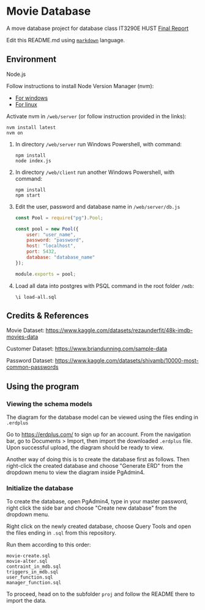 # Movie Database
A move database project for database class IT3290E
HUST
[Final Report](https://docs.google.com/document/d/11-n5uiSzpTiDRPM0NfHfQpganTWKHJtr_gmEIPgeUJk/)

Edit this README.md using [`markdown`](https://www.markdownguide.org) language.


## Environment
Node.js

Follow instructions to install Node Version Manager (nvm):
- [For windows](https://github.com/coreybutler/nvm-windows)
- [For linux](https://github.com/coreybutler/nvm-windows)

Activate nvm in `/web/server` (or follow instruction provided in the links):
```
nvm install latest
nvm on
```

1. In directory `/web/server` run Windows Powershell, with command:
	```
	npm install
	node index.js
	```

2. In directory `/web/client` run another Windows Powershell, with command:
	```
	npm install
	npm start
	```

3. Edit the user, password and database name in `/web/server/db.js`
	```js
	const Pool = require("pg").Pool;

	const pool = new Pool({
		user: "user_name",
		password: "password",
		host: "localhost",
		port: 5432,
		database: "database_name"
	});

	module.exports = pool;
	```

4. Load all data into postgres with PSQL command in the root folder `/mdb`:
	```
	\i load-all.sql
	```

## Credits & References
Movie Dataset: https://www.kaggle.com/datasets/rezaunderfit/48k-imdb-movies-data

Customer Dataset: https://www.briandunning.com/sample-data

Password Dataset: https://www.kaggle.com/datasets/shivamb/10000-most-common-passwords

## Using the program
### Viewing the schema models
The diagram for the database model can be viewed using the files ending in `.erdplus`  

Go to https://erdplus.com/ to sign up for an account. From the navigation bar, go to Documents > Import, then import the downloaded `.erdplus` file. Upon successful upload, the diagram should be ready to view.

Another way of doing this is to create the database first as follows. Then right-click the created database and choose "Generate ERD" from the dropdown menu to view the diagram inside PgAdmin4.

### Initialize the database
To create the database, open PgAdmin4, type in your master password, right click the side bar and choose "Create new database" from the dropdown menu.

Right click on the newly created database, choose Query Tools and open the files ending in `.sql` from this repository.

Run them according to this order: 
```
movie-create.sql
movie-alter.sql
contraint_in_mdb.sql
triggers_in_mdb.sql
user_function.sql
manager_function.sql
```

To proceed, head on to the subfolder `proj` and follow the README there to import the data.
